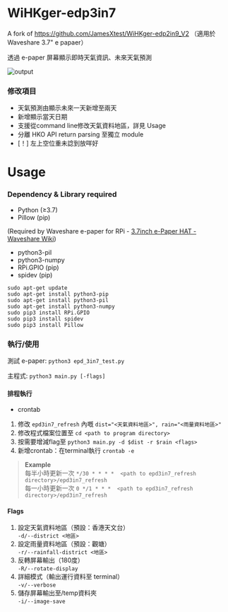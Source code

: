 # WiHKger-edp3in7 

A fork of https://github.com/JamesXtest/WiHKger-edp2in9_V2 （適用於 Waveshare 3.7" e papaer）

透過 e-paper 屏幕顯示即時天氣資訊、未來天氣預測

![output](https://user-images.githubusercontent.com/71750702/156729070-ffcb76b7-8e9e-4fca-8dd1-915b5f5f45ae.jpg)

### 修改項目
- 天氣預測由顯示未來一天新增至兩天
- 新增顯示當天日期
- 支援從command line修改天氣資料地區，詳見 Usage
- 分離 HKO API return parsing 至獨立 module
- [！] 左上空位重未諗到放咩好

# Usage
### Dependency & Library required
- Python (≥3.7)
- Pillow (pip)

(Required by Waveshare e-paper for RPi - [3.7inch e-Paper HAT - Waveshare Wiki](https://www.waveshare.com/wiki/3.7inch_e-Paper_HAT))<br>
- python3-pil
- python3-numpy
- RPi.GPIO (pip)
- spidev (pip)
```
sudo apt-get update
sudo apt-get install python3-pip
sudo apt-get install python3-pil
sudo apt-get install python3-numpy
sudo pip3 install RPi.GPIO
sudo pip3 install spidev
sudo pip3 install Pillow
```
### 執行/使用
測試 e-paper: ```python3 epd_3in7_test.py```<br>

主程式: ```python3 main.py [-flags]```<br>

#### 排程執行
- crontab
1. 修改 ```epd3in7_refresh``` 內嘅 ```dist="<天氣資料地區>", rain="<雨量資料地區>"```
3. 修改程式檔案位置至 ```cd <path to program directory>```
4. 按需要增減flag至 ```python3 main.py -d $dist -r $rain <flags>```
5. 新增crontab：在terminal執行 ```crontab -e```
> <b>Example</b><br>
> 每半小時更新一次 ```*/30 * * * *  <path to epd3in7_refresh directory>/epd3in7_refresh```<br>
> 每一小時更新一次 ```0 */1 * * *  <path to epd3in7_refresh directory>/epd3in7_refresh```

#### Flags
  1. 設定天氣資料地區（預設：香港天文台）<br>
      ```-d/--district <地區>```
  3. 設定雨量資料地區（預設：觀塘）<br>
      ```-r/--rainfall-district <地區>```
  5. 反轉屏幕輸出（180度）<br>
      ```-R/--rotate-display```
  7. 詳細模式（輸出運行資料至 terminal）<br>
      ```-v/--verbose```
  9. 儲存屏幕輸出至/temp資料夾<br>
      ```-i/--image-save```
